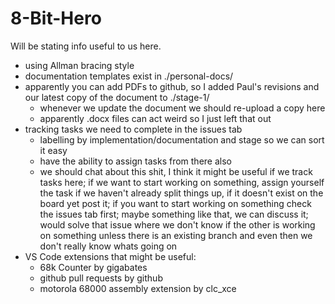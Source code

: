 # 8-Bit-Hero
Will be stating info useful to us here.

- using Allman bracing style
- documentation templates exist in ./personal-docs/
- apparently you can add PDFs to github, so I added Paul's revisions and our latest copy of the document to ./stage-1/
	- whenever we update the document we should re-upload a copy here
	- apparently .docx files can act weird so I just left that out
- tracking tasks we need to complete in the issues tab
	- labelling by implementation/documentation and stage so we can sort it easy
 	- have the ability to assign tasks from there also
	- we should chat about this shit, I think it might be useful if we track tasks here; if we want to start working on something, assign yourself the task if we haven't already split things up, if it doesn't exist on the board yet post it; if you want to start working on something check the issues tab first; maybe something like that, we can discuss it; would solve that issue where we don't know if the other is working on something unless there is an existing branch and even then we don't really know whats going on 
- VS Code extensions that might be useful:
	- 68k Counter by gigabates
 	- github pull requests by github
 	- motorola 68000 assembly extension by clc_xce
